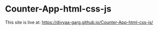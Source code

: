 # Counter-App-html-css-js
This site is live at: https://divyaa-garg.github.io/Counter-App-html-css-js/
